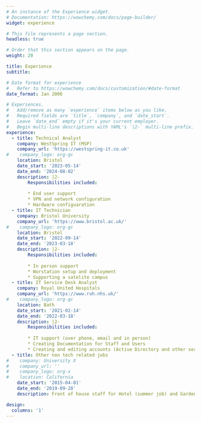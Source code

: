 ```yaml
---
# An instance of the Experience widget.
# Documentation: https://wowchemy.com/docs/page-builder/
widget: experience

# This file represents a page section.
headless: true

# Order that this section appears on the page.
weight: 20

title: Experience
subtitle:

# Date format for experience
#   Refer to https://wowchemy.com/docs/customization/#date-format
date_format: Jan 2006

# Experiences.
#   Add/remove as many `experience` items below as you like.
#   Required fields are `title`, `company`, and `date_start`.
#   Leave `date_end` empty if it's your current employer.
#   Begin multi-line descriptions with YAML's `|2-` multi-line prefix.
experience:
  - title: Technical Analyst
    company: WestSpring IT (MSP)
    company_url: 'https://westspring-it.co.uk'
#    company_logo: org-gc
    location: Bristol
    date_start: '2023-05-14'
    date_end: '2024-08-02'
    description: |2-
        Responsibilities included:
        
        * End user support
        * VPN and network configuration
        * Hardware configuaration
  - title: IT Technician
    company: Bristol University
    company_url: 'https://www.bristol.ac.uk/'
#    company_logo: org-gc
    location: Bristol
    date_start: '2022-09-14'
    date_end: '2023-03-18'
    description: |2-
        Responsibilities included:
        
        * In person support
        * Worstation setup and deployment
        * Supporting a satelite campus
  - title: IT Service Desk Analyst
    company: Royal United Hospitals
    company_url: 'https://www.ruh.nhs.uk/'
#    company_logo: org-gc
    location: Bath
    date_start: '2021-02-14'
    date_end: '2022-03-18'
    description: |2-
        Responsibilities included:
        
        * IT support (over phone, email and in person)
        * Creating Documentation for Staff and Users
        * Creating and editing accounts (Active Directory and other services)
  - title: Other non tech related jobs
#    company: University X
#    company_url: ''
#    company_logo: org-x
#    location: California
    date_start: '2015-04-01'
    date_end: '2019-09-28'
    description: Front of house staff for Hotel (summer job) and Garden Centre Assistant (first job 2 years)

design:
  columns: '1'
---
```

